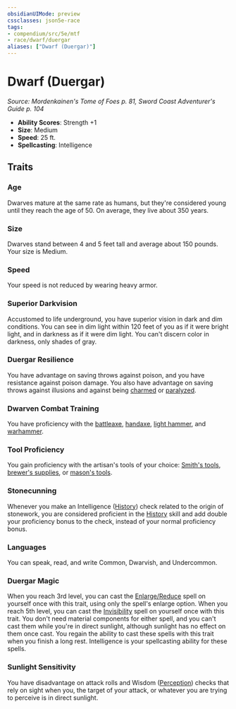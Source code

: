 ```yaml
---
obsidianUIMode: preview
cssclasses: json5e-race
tags:
- compendium/src/5e/mtf
- race/dwarf/duergar
aliases: ["Dwarf (Duergar)"]
---
```

# Dwarf (Duergar)
*Source: Mordenkainen's Tome of Foes p. 81, Sword Coast Adventurer's Guide p. 104*  

- **Ability Scores**: Strength +1
- **Size**: Medium
- **Speed**: 25 ft.
- **Spellcasting**: Intelligence

## Traits

### Age

Dwarves mature at the same rate as humans, but they're considered young until they reach the age of 50. On average, they live about 350 years.

### Size

Dwarves stand between 4 and 5 feet tall and average about 150 pounds. Your size is Medium.

### Speed

Your speed is not reduced by wearing heavy armor.

### Superior Darkvision

Accustomed to life underground, you have superior vision in dark and dim conditions. You can see in dim light within 120 feet of you as if it were bright light, and in darkness as if it were dim light. You can't discern color in darkness, only shades of gray.

### Duergar Resilience

You have advantage on saving throws against poison, and you have resistance against poison damage. You also have advantage on saving throws against illusions and against being [charmed](/3-Mechanics/CLI/rules/conditions.md#charmed) or [paralyzed](/3-Mechanics/CLI/rules/conditions.md#paralyzed).

### Dwarven Combat Training

You have proficiency with the [battleaxe](/3-Mechanics/CLI/items/battleaxe.md), [handaxe](/3-Mechanics/CLI/items/handaxe.md), [light hammer](/3-Mechanics/CLI/items/light-hammer.md), and [warhammer](/3-Mechanics/CLI/items/warhammer.md).

### Tool Proficiency

You gain proficiency with the artisan's tools of your choice: [Smith's tools](/3-Mechanics/CLI/items/smiths-tools.md), [brewer's supplies](/3-Mechanics/CLI/items/brewers-supplies.md), or [mason's tools](/3-Mechanics/CLI/items/masons-tools.md).

### Stonecunning

Whenever you make an Intelligence ([History](/3-Mechanics/CLI/rules/skills.md#History)) check related to the origin of stonework, you are considered proficient in the [History](/3-Mechanics/CLI/rules/skills.md#History) skill and add double your proficiency bonus to the check, instead of your normal proficiency bonus.

### Languages

You can speak, read, and write Common, Dwarvish, and Undercommon.

### Duergar Magic

When you reach 3rd level, you can cast the [Enlarge/Reduce](/3-Mechanics/CLI/spells/enlarge-reduce.md) spell on yourself once with this trait, using only the spell's enlarge option. When you reach 5th level, you can cast the [Invisibility](/3-Mechanics/CLI/spells/invisibility.md) spell on yourself once with this trait. You don't need material components for either spell, and you can't cast them while you're in direct sunlight, although sunlight has no effect on them once cast. You regain the ability to cast these spells with this trait when you finish a long rest. Intelligence is your spellcasting ability for these spells.

### Sunlight Sensitivity

You have disadvantage on attack rolls and Wisdom ([Perception](/3-Mechanics/CLI/rules/skills.md#Perception)) checks that rely on sight when you, the target of your attack, or whatever you are trying to perceive is in direct sunlight.